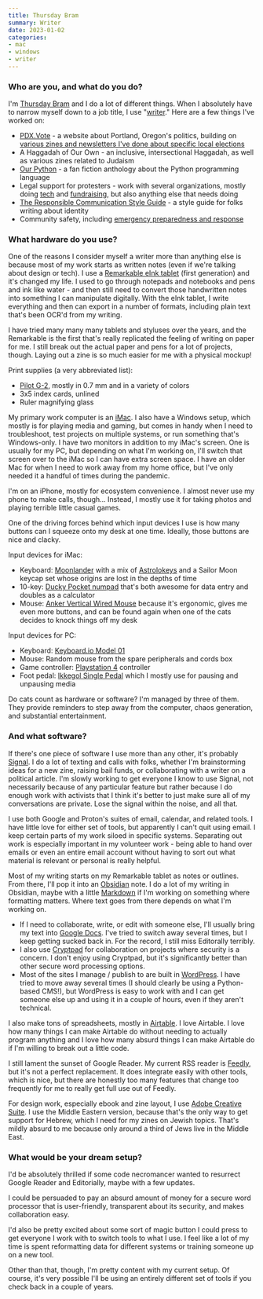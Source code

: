 ```yaml
---
title: Thursday Bram
summary: Writer
date: 2023-01-02
categories:
- mac
- windows
- writer
---
```


### Who are you, and what do you do?

I'm [Thursday Bram](https://www.thursdaybram.com/ "Thursday's website.") and I do a lot of different things. When I absolutely have to narrow myself down to a job title, I use "[writer](https://www.thursdaybram.com/published-work "Thursday's published writing.")." Here are a few things I've worked on:

- [PDX.Vote](https://pdx.vote/ "A website about voting in Portland, Oregon.") - a website about Portland, Oregon's politics, building on [various zines and newsletters I've done about specific local elections](https://www.thursdaybram.com/my-election-coverage-to-date "Thursday's coverage of Oregon elections.")
- A Haggadah of Our Own - an inclusive, intersectional Haggadah, as well as various zines related to Judaism
- [Our Python](https://www.thursdaybram.com/our-python-available-for-a-donation-to-pyladies "An anthology of fan fiction about the Python programming language.") - a fan fiction anthology about the Python programming language
- Legal support for protesters - work with several organizations, mostly doing [tech](https://www.thursdaybram.com/talk-supporting-the-george-floyd-protests-in-portland-demonstrations-legal-support-and-django-apps "Thursday's post about supporting the George Floyd protests in Portland.") and [fundraising](https://www.thursdaybram.com/how-to-localize-classic-holiday-stories-for-fun-and-fundraising "Thursday's post about fundraising."), but also anything else that needs doing
- [The Responsible Communication Style Guide](https://rcstyleguide.com/ "Thursday's guide for writing inclusively.") - a style guide for folks writing about identity
- Community safety, including [emergency preparedness and response](https://docs.google.com/document/d/16rVej5gfgQ5waGpJOU4vxxzS6F0oRhIT95pb4s7gIck/edit "Thursday's Google Doc containing info about responding to emergencies.")

### What hardware do you use?

One of the reasons I consider myself a writer more than anything else is because most of my work starts as written notes (even if we're talking about design or tech). I use a [Remarkable eInk tablet][remarkable] (first generation) and it's changed my life. I used to go through notepads and notebooks and pens and ink like water - and then still need to convert those handwritten notes into something I can manipulate digitally. With the eInk tablet, I write everything and then can export in a number of formats, including plain text that's been OCR'd from my writing.

I have tried many many many tablets and styluses over the years, and the Remarkable is the first that's really replicated the feeling of writing on paper for me. I still break out the actual paper and pens for a lot of projects, though. Laying out a zine is so much easier for me with a physical mockup!

Print supplies (a very abbreviated list):

- [Pilot G-2][g-2], mostly in 0.7 mm and in a variety of colors
- 3x5 index cards, unlined
- Ruler magnifying glass

My primary work computer is an [iMac][]. I also have a Windows setup, which mostly is for playing media and gaming, but comes in handy when I need to troubleshoot, test projects on multiple systems, or run something that's Windows-only. I have two monitors in addition to my iMac's screen. One is usually for my PC, but depending on what I'm working on, I'll switch that screen over to the iMac so I can have extra screen space. I have an older Mac for when I need to work away from my home office, but I've only needed it a handful of times during the pandemic.

I'm on an iPhone, mostly for ecosystem convenience. I almost never use my phone to make calls, though... Instead, I mostly use it for taking photos and playing terrible little casual games. 

One of the driving forces behind which input devices I use is how many buttons can I squeeze onto my desk at one time. Ideally, those buttons are nice and clacky.

Input devices for iMac:

- Keyboard: [Moonlander][] with a mix of [Astrolokeys][] and a Sailor Moon keycap set whose origins are lost in the depths of time
- 10-key: [Ducky Pocket numpad][pocket.2] that's both awesome for data entry and doubles as a calculator
- Mouse: [Anker Vertical Wired Mouse][ergonomic-wired-vertical-mouse] because it's ergonomic, gives me even more buttons, and can be found again when one of the cats decides to knock things off my desk

Input devices for PC:

- Keyboard: [Keyboard.io Model 01][model-01]
- Mouse: Random mouse from the spare peripherals and cords box
- Game controller: [Playstation 4][ps4] controller
- Foot pedal: [Ikkegol Single Pedal][usb-single-pedal] which I mostly use for pausing and unpausing media

Do cats count as hardware or software? I'm managed by three of them. They provide reminders to step away from the computer, chaos generation, and substantial entertainment.

### And what software?

If there's one piece of software I use more than any other, it's probably [Signal][]. I do a lot of texting and calls with folks, whether I'm brainstorming ideas for a new zine, raising bail funds, or collaborating with a writer on a political article. I'm slowly working to get everyone I know to use Signal, not necessarily because of any particular feature but rather because I do enough work with activists that I think it's better to just make sure all of my conversations are private. Lose the signal within the noise, and all that.

I use both Google and Proton's suites of email, calendar, and related tools. I have little love for either set of tools, but apparently I can't quit using email. I keep certain parts of my work siloed in specific systems. Separating out work is especially important in my volunteer work - being able to hand over emails or even an entire email account without having to sort out what material is relevant or personal is really helpful.

Most of my writing starts on my Remarkable tablet as notes or outlines. From there, I'll pop it into an [Obsidian][] note. I do a lot of my writing in Obsidian, maybe with a little [Markdown][] if I'm working on something where formatting matters. Where text goes from there depends on what I'm working on.

- If I need to collaborate, write, or edit with someone else, I'll usually bring my text into [Google Docs][google-docs]. I've tried to switch away several times, but I keep getting sucked back in. For the record, I still miss Editorally terribly.
- I also use [Cryptpad][] for collaboration on projects where security is a concern. I don't enjoy using Cryptpad, but it's significantly better than other secure word processing options.
- Most of the sites I manage / publish to are built in [WordPress][]. I have tried to move away several times (I should clearly be using a Python-based CMS!), but WordPress is easy to work with and I can get someone else up and using it in a couple of hours, even if they aren't technical.

I also make tons of spreadsheets, mostly in [Airtable][]. I love Airtable. I love how many things I can make Airtable do without needing to actually program anything and I love how many absurd things I can make Airtable do if I'm willing to break out a little code.

I still lament the sunset of Google Reader. My current RSS reader is [Feedly][], but it's not a perfect replacement. It does integrate easily with other tools, which is nice, but there are honestly too many features that change too frequently for me to really get full use out of Feedly.

For design work, especially ebook and zine layout, I use [Adobe Creative Suite][creative-suite]. I use the Middle Eastern version, because that's the only way to get support for Hebrew, which I need for my zines on Jewish topics. That's mildly absurd to me because only around a third of Jews live in the Middle East.

### What would be your dream setup?

I'd be absolutely thrilled if some code necromancer wanted to resurrect Google Reader and Editorially, maybe with a few updates.

I could be persuaded to pay an absurd amount of money for a secure word processor that is user-friendly, transparent about its security, and makes collaboration easy.

I'd also be pretty excited about some sort of magic button I could press to get everyone I work with to switch tools to what I use. I feel like a lot of my time is spent reformatting data for different systems or training someone up on a new tool.

Other than that, though, I'm pretty content with my current setup. Of course, it's very possible I'll be using an entirely different set of tools if you check back in a couple of years.

[airtable]: https://www.airtable.com/ "A service for organising data."
[astrolokeys]: http://astrolokeys.com/ "Astrology-themed keycaps."
[creative-suite]: https://www.adobe.com/creativecloud.html "A collection of design tools."
[cryptpad]: https://cryptpad.fr/ "An encrypted, open-source collaboration suite."
[ergonomic-wired-vertical-mouse]: http://web.archive.org/web/20230202185033/https://www.anker.com/uk/products/a7851?variant=37339874853028 "A vertical mouse."
[feedly]: https://feedly.com/ "A feed reader."
[g-2]: https://penbase.fandom.com/wiki/Pilot_G2 "A pen."
[google-docs]: https://en.wikipedia.org/wiki/Google_Docs "A web-based office suite."
[imac]: https://www.apple.com/imac-24/ "An all-in-one computer."
[markdown]: https://daringfireball.net/projects/markdown/ "An email-like format for marking up text."
[model-01]: https://shop.keyboard.io/ "A mechanical keyboard."
[moonlander]: https://www.zsa.io/moonlander/ "An ergonomic mechanical keyboard."
[obsidian]: https://obsidian.md/ "Note-taking software."
[pocket.2]: https://www.duckychannel.com.tw/en/Ducky-Pocket "A mechanical numeric keyboard."
[ps4]: https://www.playstation.com/en-us/ "A shiny gaming console from Sony."
[remarkable]: https://remarkable.com/ "An e-ink tablet."
[signal]: https://en.wikipedia.org/wiki/Signal_%28software%29 "An encrypted messaging service."
[usb-single-pedal]: http://www.ikkegol.com/2022-upgraded-usb-foot-switch-single-pedal-optical-control-p-118.html "A USB-based foot switch."
[wordpress]: https://wordpress.com/ "Weblog publishing software."
